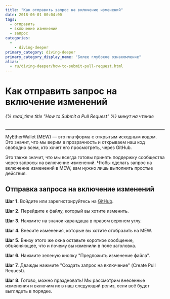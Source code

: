 ```yaml
---
title: "Как отправить запрос на включение изменений"
date: 2018-06-01 00:04:00
tags:
  - отправить
  - включение изменений
  - запрос
categories:
  - 
    - diving-deeper
primary_category: diving-deeper
primary_category_display_name: "Более глубокое ознакомление"
alias:
  - ru/diving-deeper/how-to-submit-pull-request.html
---
```


# __Как отправить запрос на включение изменений__
###### {% read_time title "How to Submit a Pull Request" %} минут на чтение
***

MyEtherWallet (MEW) — это платформа с открытым исходным кодом. Это значит, что мы верим в прозрачность и открываем наш код свободно всем, кто хочет его просмотреть, через GitHub.

Это также значит, что мы всегда готовы принять поддержку сообщества через запросы на включение изменений. Чтобы сделать запрос на включение изменений в MEW, вам нужно лишь выполнить простые действия.



## __Отправка запроса на включение изменений__

**Шаг 1.** Войдите или зарегистрируйтесь на [GitHub](https://github.com/MyEtherWallet).

**Шаг 2.** Перейдите к файлу, который вы хотите изменить.

**Шаг 3.** Нажмите на значок карандаша в правом верхнем углу.

**Шаг 4.** Внесите изменения, которые вы хотите отобразить на MEW.

**Шаг 5.** Внизу этого же окна оставьте короткое сообщение, объясняющее, что и почему вы изменили в поле заголовка.

**Шаг 6.** Нажмите зеленую кнопку "Предложить изменение файла".

**Шаг 7.** Дважды нажмите "Создать запрос на включение" (Create Pull Request).

**Шаг 8.** Готово, можно праздновать! Мы рассмотрим внесенные изменения и включим их в наш следующий релиз, если всё будет выглядеть в порядке.
